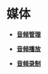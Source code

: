 # 媒体<a name="ZH-CN_TOPIC_0000001218662311"></a>

-   **[音频管理](js-apis-audio.md)**  

-   **[音频播放](js-apis-media.md)**  

-   **[音频录制](js-apis-recorder.md)**  


